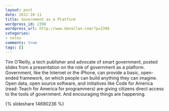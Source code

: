 ```yaml
---
layout: post
date: 2012-10-11
title: Government as a Platform
wordpress_id: 2398
wordpress_url: http://www.danallan.com/?p=2398
categories:
- notes
comments: true
tags: []
---
```

Tim O'Reilly, a tech publisher and advocate of smart government, posted slides from a presentation on the role of government as a platform. Government, like the Internet or the iPhone, can provide a basic, open-ended framework, on which people can build anything they can imagine. Open data, open source software, and initiatives like Code for America (read: Teach for America for programmers) are giving citizens direct access to the tools of government. And encouraging things are happening.

{% slideshare 14690236 %}
